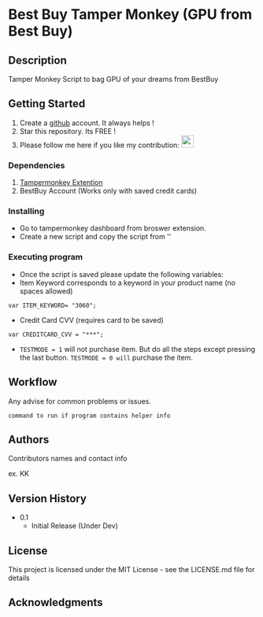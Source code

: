 # Best Buy Tamper Monkey (GPU from Best Buy)

## Description

Tamper Monkey Script to bag GPU of your dreams from BestBuy

## Getting Started

1. Create a [github](https://github.com/login?return_to=%2Fkkapuria3) account. It always helps !
2. Star this repository. Its FREE !
3. Please follow me here if you like my contribution: [<img src="https://p.kindpng.com/picc/s/726-7262336_deadpool-logo-pixel-art-hd-png-download.png" width="25"/>](https://github.com/kkapuria3)

### Dependencies


1. [Tampermonkey Extention](https://www.tampermonkey.net/)
2. BestBuy Account (Works only with saved credit cards) 


### Installing

* Go to tampermonkey dashboard from broswer extension. 
* Create a new script and copy the script from '' 


### Executing program

* Once the script is saved please update the following variables:
* Item Keyword corresponds to a keyword in your product name (no spaces allowed)
```
var ITEM_KEYWORD= "3060";
```
* Credit Card CVV (requires card to be saved)
```
var CREDITCARD_CVV = "***";
```
* ```TESTMODE = 1``` will not purchase item. But do all the steps except pressing the last button. ```TESTMODE = 0 will``` purchase the item.


## Workflow

Any advise for common problems or issues.
```
command to run if program contains helper info
```

## Authors

Contributors names and contact info

ex. KK


## Version History


* 0.1
    * Initial Release (Under Dev)

## License

This project is licensed under the MIT License - see the LICENSE.md file for details

## Acknowledgments

